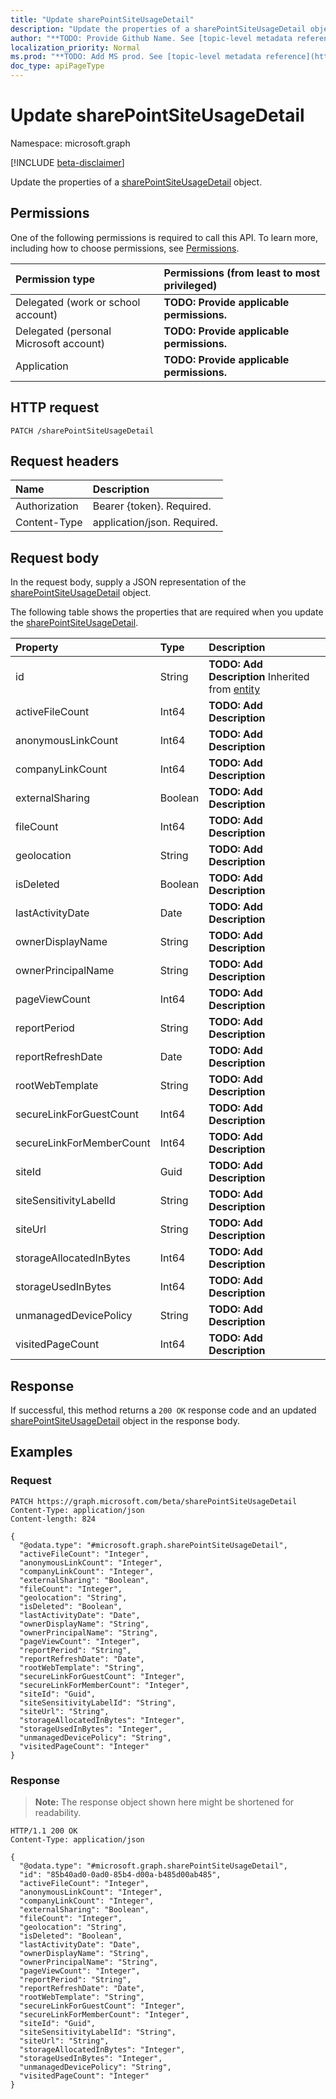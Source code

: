 ```yaml
---
title: "Update sharePointSiteUsageDetail"
description: "Update the properties of a sharePointSiteUsageDetail object."
author: "**TODO: Provide Github Name. See [topic-level metadata reference](https://msgo.azurewebsites.net/add/document/guidelines/metadata.html#topic-level-metadata)**"
localization_priority: Normal
ms.prod: "**TODO: Add MS prod. See [topic-level metadata reference](https://msgo.azurewebsites.net/add/document/guidelines/metadata.html#topic-level-metadata)**"
doc_type: apiPageType
---
```


# Update sharePointSiteUsageDetail
Namespace: microsoft.graph

[!INCLUDE [beta-disclaimer](../../includes/beta-disclaimer.md)]

Update the properties of a [sharePointSiteUsageDetail](../resources/sharepointsiteusagedetail.md) object.

## Permissions
One of the following permissions is required to call this API. To learn more, including how to choose permissions, see [Permissions](/graph/permissions-reference).

|Permission type|Permissions (from least to most privileged)|
|:---|:---|
|Delegated (work or school account)|**TODO: Provide applicable permissions.**|
|Delegated (personal Microsoft account)|**TODO: Provide applicable permissions.**|
|Application|**TODO: Provide applicable permissions.**|

## HTTP request

<!-- {
  "blockType": "ignored"
}
-->
``` http
PATCH /sharePointSiteUsageDetail
```

## Request headers
|Name|Description|
|:---|:---|
|Authorization|Bearer {token}. Required.|
|Content-Type|application/json. Required.|

## Request body
In the request body, supply a JSON representation of the [sharePointSiteUsageDetail](../resources/sharepointsiteusagedetail.md) object.

The following table shows the properties that are required when you update the [sharePointSiteUsageDetail](../resources/sharepointsiteusagedetail.md).

|Property|Type|Description|
|:---|:---|:---|
|id|String|**TODO: Add Description** Inherited from [entity](../resources/entity.md)|
|activeFileCount|Int64|**TODO: Add Description**|
|anonymousLinkCount|Int64|**TODO: Add Description**|
|companyLinkCount|Int64|**TODO: Add Description**|
|externalSharing|Boolean|**TODO: Add Description**|
|fileCount|Int64|**TODO: Add Description**|
|geolocation|String|**TODO: Add Description**|
|isDeleted|Boolean|**TODO: Add Description**|
|lastActivityDate|Date|**TODO: Add Description**|
|ownerDisplayName|String|**TODO: Add Description**|
|ownerPrincipalName|String|**TODO: Add Description**|
|pageViewCount|Int64|**TODO: Add Description**|
|reportPeriod|String|**TODO: Add Description**|
|reportRefreshDate|Date|**TODO: Add Description**|
|rootWebTemplate|String|**TODO: Add Description**|
|secureLinkForGuestCount|Int64|**TODO: Add Description**|
|secureLinkForMemberCount|Int64|**TODO: Add Description**|
|siteId|Guid|**TODO: Add Description**|
|siteSensitivityLabelId|String|**TODO: Add Description**|
|siteUrl|String|**TODO: Add Description**|
|storageAllocatedInBytes|Int64|**TODO: Add Description**|
|storageUsedInBytes|Int64|**TODO: Add Description**|
|unmanagedDevicePolicy|String|**TODO: Add Description**|
|visitedPageCount|Int64|**TODO: Add Description**|



## Response

If successful, this method returns a `200 OK` response code and an updated [sharePointSiteUsageDetail](../resources/sharepointsiteusagedetail.md) object in the response body.

## Examples

### Request
<!-- {
  "blockType": "request",
  "name": "update_sharepointsiteusagedetail"
}
-->
``` http
PATCH https://graph.microsoft.com/beta/sharePointSiteUsageDetail
Content-Type: application/json
Content-length: 824

{
  "@odata.type": "#microsoft.graph.sharePointSiteUsageDetail",
  "activeFileCount": "Integer",
  "anonymousLinkCount": "Integer",
  "companyLinkCount": "Integer",
  "externalSharing": "Boolean",
  "fileCount": "Integer",
  "geolocation": "String",
  "isDeleted": "Boolean",
  "lastActivityDate": "Date",
  "ownerDisplayName": "String",
  "ownerPrincipalName": "String",
  "pageViewCount": "Integer",
  "reportPeriod": "String",
  "reportRefreshDate": "Date",
  "rootWebTemplate": "String",
  "secureLinkForGuestCount": "Integer",
  "secureLinkForMemberCount": "Integer",
  "siteId": "Guid",
  "siteSensitivityLabelId": "String",
  "siteUrl": "String",
  "storageAllocatedInBytes": "Integer",
  "storageUsedInBytes": "Integer",
  "unmanagedDevicePolicy": "String",
  "visitedPageCount": "Integer"
}
```


### Response
>**Note:** The response object shown here might be shortened for readability.
<!-- {
  "blockType": "response",
  "truncated": true
}
-->
``` http
HTTP/1.1 200 OK
Content-Type: application/json

{
  "@odata.type": "#microsoft.graph.sharePointSiteUsageDetail",
  "id": "85b40ad0-0ad0-85b4-d00a-b485d00ab485",
  "activeFileCount": "Integer",
  "anonymousLinkCount": "Integer",
  "companyLinkCount": "Integer",
  "externalSharing": "Boolean",
  "fileCount": "Integer",
  "geolocation": "String",
  "isDeleted": "Boolean",
  "lastActivityDate": "Date",
  "ownerDisplayName": "String",
  "ownerPrincipalName": "String",
  "pageViewCount": "Integer",
  "reportPeriod": "String",
  "reportRefreshDate": "Date",
  "rootWebTemplate": "String",
  "secureLinkForGuestCount": "Integer",
  "secureLinkForMemberCount": "Integer",
  "siteId": "Guid",
  "siteSensitivityLabelId": "String",
  "siteUrl": "String",
  "storageAllocatedInBytes": "Integer",
  "storageUsedInBytes": "Integer",
  "unmanagedDevicePolicy": "String",
  "visitedPageCount": "Integer"
}
```

